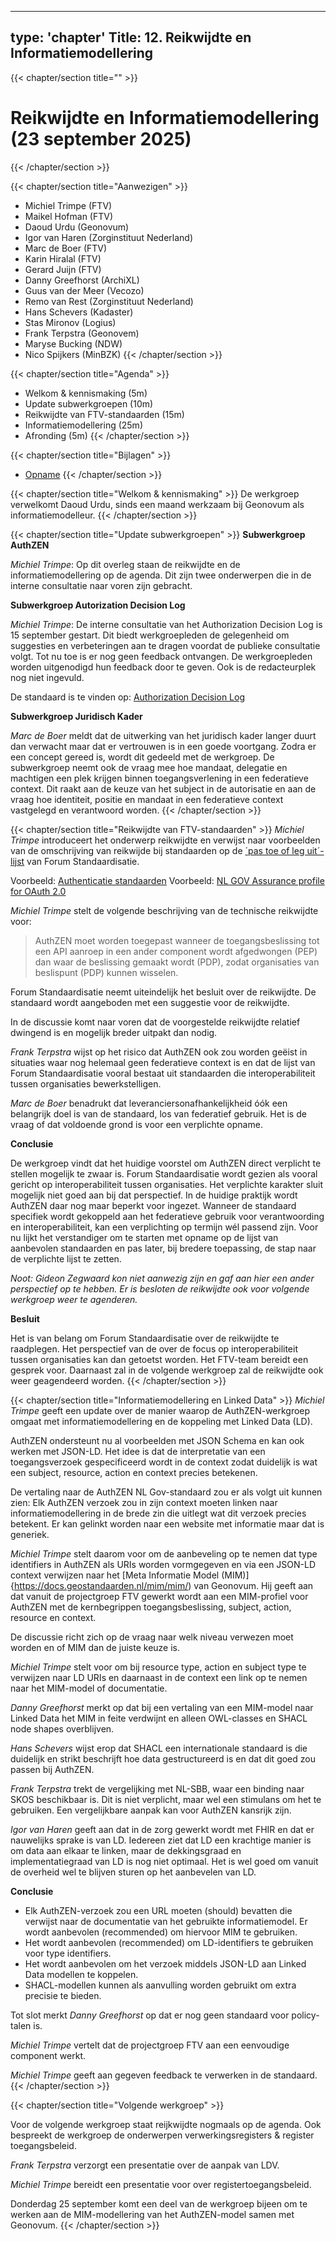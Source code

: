 
---
type: 'chapter'
Title: 12. Reikwijdte en Informatiemodellering
---
{{< chapter/section title="" >}}
# Reikwijdte en Informatiemodellering (23 september 2025)
{{< /chapter/section >}}

{{< chapter/section title="Aanwezigen" >}}
- Michiel Trimpe (FTV)
- Maikel Hofman (FTV)
- Daoud Urdu (Geonovum)
- Igor van Haren (Zorginstituut Nederland)
- Marc de Boer (FTV)
- Karin Hiralal (FTV)
- Gerard Juijn (FTV)
- Danny Greefhorst (ArchiXL)
- Guus van der Meer (Vecozo)
- Remo van Rest (Zorginstituut Nederland)
- Hans Schevers (Kadaster)
- Stas Mironov (Logius)
- Frank Terpstra (Geonovem)
- Maryse Bucking (NDW)
- Nico Spijkers (MinBZK)
{{< /chapter/section >}}

{{< chapter/section title="Agenda" >}}
- Welkom & kennismaking (5m)
- Update subwerkgroepen (10m)
- Reikwijdte van FTV-standaarden (15m)
- Informatiemodellering (25m)
- Afronding (5m)
{{< /chapter/section >}}

{{< chapter/section title="Bijlagen" >}}
- [Opname](https://github.com/VNG-Realisatie/ftv/raw/refs/heads/main/static/videos/20250923-reikwijdte-en-informatiemodellering.mp4)
{{< /chapter/section >}}

{{< chapter/section title="Welkom & kennismaking" >}}
De werkgroep verwelkomt Daoud Urdu, sinds een maand werkzaam bij Geonovum als informatiemodelleur. 
{{< /chapter/section >}}

{{< chapter/section title="Update subwerkgroepen" >}}
**Subwerkgroep AuthZEN**

*Michiel Trimpe*: Op dit overleg staan de reikwijdte en de informatiemodellering op de agenda. Dit zijn twee onderwerpen die in de interne consultatie naar voren zijn gebracht.

**Subwerkgroep Autorization Decision Log**

*Michiel Trimpe*: De interne consultatie van het Authorization Decision Log is 15 september gestart. Dit biedt werkgroepleden de gelegenheid om suggesties en verbeteringen aan te dragen voordat de publieke consultatie volgt. Tot nu toe is er nog geen feedback ontvangen. De werkgroepleden worden uitgenodigd hun feedback door te geven. Ook is de redacteurplek nog niet ingevuld.

De standaard is te vinden op: [Authorization Decision Log](https://vng-realisatie.github.io/authorization-decision-log/)

**Subwerkgroep Juridisch Kader**

*Marc de Boer* meldt dat de uitwerking van het juridisch kader langer duurt dan verwacht maar dat er vertrouwen is in een goede voortgang. Zodra er een concept gereed is, wordt dit gedeeld met de werkgroep. De subwerkgroep neemt ook de vraag mee hoe mandaat, delegatie en machtigen een plek krijgen binnen toegangsverlening in een federatieve context. Dit raakt aan de keuze van het subject in de autorisatie en aan de vraag hoe identiteit, positie en mandaat in een federatieve context vastgelegd en verantwoord worden.
{{< /chapter/section >}}

{{< chapter/section title="Reikwijdte van FTV-standaarden" >}}
*Michiel Trimpe*  introduceert het onderwerp reikwijdte en verwijst naar voorbeelden van de omschrijving van reikwijde bij standaarden op de [´pas toe of leg uit´-lijst](https://www.forumstandaardisatie.nl/open-standaarden/verplicht) van Forum Standaardisatie.

Voorbeeld: [Authenticatie standaarden](https://www.forumstandaardisatie.nl/open-standaarden/authenticatie-standaarden)
Voorbeeld: [NL GOV Assurance profile for OAuth 2.0 ](https://www.forumstandaardisatie.nl/open-standaarden/nl-gov-assurance-profile-oauth-20)

*Michiel Trimpe*  stelt de volgende beschrijving van de technische reikwijdte voor:

> AuthZEN moet worden toegepast wanneer de toegangsbeslissing tot een API aanroep in een ander component wordt afgedwongen (PEP) dan waar de beslissing gemaakt wordt (PDP), zodat organisaties van beslispunt (PDP) kunnen wisselen.

Forum Standaardisatie neemt uiteindelijk het besluit over de reikwijdte. De standaard wordt aangeboden met een suggestie voor de reikwijdte.

In de discussie komt naar voren dat de voorgestelde reikwijdte relatief dwingend is en mogelijk breder uitpakt dan nodig.

*Frank Terpstra* wijst op het risico dat AuthZEN ook zou worden geëist in situaties waar nog helemaal geen federatieve context is en dat de lijst van Forum Standaardisatie vooral bestaat uit standaarden die interoperabiliteit tussen organisaties bewerkstelligen.

*Marc de Boer* benadrukt dat leveranciersonafhankelijkheid óók een belangrijk doel is van de standaard, los van federatief gebruik. Het is de vraag of dat voldoende grond is voor een verplichte opname.

**Conclusie**

De werkgroep vindt dat het huidige voorstel om AuthZEN direct verplicht te stellen mogelijk te zwaar is.
Forum Standaardisatie wordt gezien als vooral gericht op interoperabiliteit tussen organisaties. Het verplichte karakter sluit mogelijk niet goed aan bij dat perspectief.
In de huidige praktijk wordt AuthZEN daar nog maar beperkt voor ingezet. Wanneer de standaard specifiek wordt gekoppeld aan het federatieve gebruik voor verantwoording en interoperabiliteit, kan een verplichting op termijn wél passend zijn. Voor nu lijkt het verstandiger om te starten met opname op de lijst van aanbevolen standaarden en pas later, bij bredere toepassing, de stap naar de verplichte lijst te zetten.

*Noot: Gideon Zegwaard kon niet aanwezig zijn en gaf aan hier een ander perspectief op te hebben. Er is besloten de reikwijdte ook voor volgende werkgroep weer te agenderen.*

**Besluit** 

Het is van belang om Forum Standaardisatie over de reikwijdte te raadplegen. Het perspectief van de over de focus op interoperabiliteit tussen organisaties kan dan getoetst worden. Het FTV-team bereidt een gesprek voor. Daarnaast zal in de volgende werkgroep zal de reikwijdte ook weer geagendeerd worden.
{{< /chapter/section >}}

{{< chapter/section title="Informatiemodellering en Linked Data" >}}
*Michiel Trimpe* geeft een update over de manier waarop de AuthZEN-werkgroep omgaat met informatiemodellering en de koppeling met Linked Data (LD).

AuthZEN ondersteunt nu al voorbeelden met JSON Schema en kan ook werken met JSON-LD. Het idee is dat de interpretatie van een toegangsverzoek gespecificeerd wordt in de context zodat duidelijk is wat een subject, resource, action en context precies betekenen. 

De vertaling naar de AuthZEN NL Gov-standaard zou er als volgt uit kunnen zien: 
Elk AuthZEN verzoek zou in zijn context moeten linken naar informatiemodellering in de brede zin die uitlegt wat dit verzoek precies betekent.
Er kan gelinkt worden naar een website met informatie maar dat is generiek. 

*Michiel Trimpe* stelt daarom voor om de aanbeveling op te nemen dat type identifiers in AuthZEN als URIs worden vormgegeven en via een JSON-LD context verwijzen naar het [Meta Informatie Model (MIM)]{https://docs.geostandaarden.nl/mim/mim/) van Geonovum. Hij geeft aan dat vanuit de projectgroep FTV gewerkt wordt aan een MIM-profiel voor AuthZEN met de kernbegrippen toegangsbeslissing, subject, action, resource en context.

De discussie richt zich op de vraag naar welk niveau verwezen moet worden en of MIM dan de juiste keuze is.


*Michiel Trimpe* stelt voor om bij resource type, action en subject type te verwijzen naar LD URIs en daarnaast in de context een link op te nemen naar het MIM-model of documentatie.

*Danny Greefhorst* merkt op dat bij een vertaling van een MIM-model naar Linked Data het MIM in feite verdwijnt en alleen OWL-classes en SHACL node shapes overblijven.

*Hans Schevers* wijst erop dat SHACL een internationale standaard is die duidelijk en strikt beschrijft hoe data gestructureerd is en dat dit goed zou passen bij AuthZEN.

*Frank Terpstra* trekt de vergelijking met NL-SBB, waar een binding naar SKOS beschikbaar is. Dit is niet verplicht, maar wel een stimulans om het te gebruiken. Een vergelijkbare aanpak kan voor AuthZEN kansrijk zijn.

*Igor van Haren* geeft aan dat in de zorg gewerkt wordt met FHIR en dat er nauwelijks sprake is van LD. Iedereen ziet dat LD een krachtige manier is om data aan elkaar te linken, maar de dekkingsgraad en implementatiegraad van LD is nog niet optimaal. Het is wel goed om vanuit de overheid wel te blijven sturen op het aanbevelen van LD.

**Conclusie**

- Elk AuthZEN-verzoek zou een URL moeten (should) bevatten die verwijst naar de documentatie van het gebruikte informatiemodel. Er wordt aanbevolen (recommended) om hiervoor MIM te gebruiken.
- Het wordt aanbevolen (recommended) om LD-identifiers te gebruiken voor type identifiers.
- Het wordt aanbevolen om het verzoek middels JSON-LD aan Linked Data modellen te koppelen.
- SHACL-modellen kunnen als aanvulling worden gebruikt om extra precisie te bieden.

Tot slot merkt *Danny Greefhorst* op dat er nog geen standaard voor policy-talen is. 

*Michiel Trimpe* vertelt dat de projectgroep FTV aan een eenvoudige component werkt.

*Michiel Trimpe* geeft aan gegeven feedback te verwerken in de standaard.
{{< /chapter/section >}}

{{< chapter/section title="Volgende werkgroep" >}}

Voor de volgende werkgroep staat reijkwijdte nogmaals op de agenda. Ook bespreekt de werkgroep de onderwerpen verwerkingsregisters & register toegangsbeleid. 

*Frank Terpstra* verzorgt een presentatie over de aanpak van LDV. 

*Michiel Trimpe* bereidt een presentatie voor over registertoegangsbeleid.

Donderdag 25 september komt een deel van de werkgroep bijeen om te werken aan de MIM-modellering van het AuthZEN-model samen met Geonovum.
{{< /chapter/section >}}
